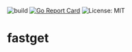 ![build](https://github.com/pgollangi/fastget/workflows/build/badge.svg)
[![Go Report Card](https://goreportcard.com/badge/github.com/pgollangi/fastget)](https://goreportcard.com/report/github.com/pgollangi/fastget)
![License: MIT](https://img.shields.io/github/license/pgollangi/fastget)

# fastget
